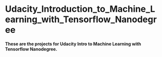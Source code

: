 # Udacity_Introduction_to_Machine_Learning_with_Tensorflow_Nanodegree
#### These are the projects for Udacity Intro to Machine Learning with Tensorflow Nanodegree.
